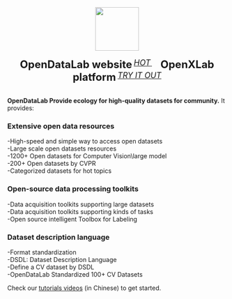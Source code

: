 <div align="center">
  <img src="https://mmbiz.qpic.cn/mmbiz_gif/7yjDpC9UfD5Fk0NBJ7dbXDia22rOZUkW96YCA68Gp4IBtguxRGoExUAj8tH5Qd8eibGpnQqjIGQ2P8eHgOibibyS1w/640?wx_fmt=gif&wxfrom=5&wx_lazy=1" height="100"/>
  <div>&nbsp;</div>
  <div align="center">
    <b><font size="5">OpenDataLab website</font></b>
    <sup>
      <a href="https://opendatalab.com">
        <i><font size="4">HOT</font></i>
      </a>
    </sup>
    &nbsp;&nbsp;&nbsp;&nbsp;
    <b><font size="5">OpenXLab platform</font></b>
    <sup>
      <a href="https://openxlab.org.cn/datasets?lang=en-US">
        <i><font size="4">TRY IT OUT</font></i>
      </a>
    </sup>
</div>
<div>&nbsp;</div>
</div>

**OpenDataLab Provide ecology for high-quality datasets for community.** It provides:

### Extensive open data resources
-High-speed and simple way to access open datasets  
-Large scale open datasets resources  
-1200+ Open datasets for Computer Vision\large model
<br>
-200+ Open datasets by CVPR  
-Categorized datasets for hot topics  

### Open-source data processing toolkits
-Data acquisition toolkits supporting large datasets  
-Data acquisition toolkits supporting kinds of tasks   
-Open source intelligent Toolbox for Labeling  

### Dataset description language
-Format standardization  
-DSDL: Dataset Description Language  
-Define a CV dataset by DSDL  
-OpenDataLab Standardized 100+ CV Datasets  

Check our [tutorials videos](https://www.youtube.com/watch?v=LjbRt7uddyw) (in Chinese) to get started.
